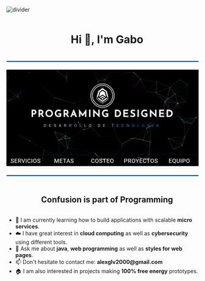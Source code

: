 <!--horizontal divider(gradiant)-->
<img src="https://user-images.githubusercontent.com/73097560/115834477-dbab4500-a447-11eb-908a-139a6edaec5c.gif" alt="divider">

<!--h1 without bottom border-->
<div id="user-content-toc">
  <ul align="center">
    <summary><h1 style="display: inline-block">Hi 👋, I'm Gabo</h1></summary>
  </ul>
</div>

<hr style="border: 1px solid #3498db; margin: 20px 0;">


<div class="preview-container">
  <a href="https://alexglv2000.github.io/PROGRAMING-DESIGNED/" target="_blank"><img src="img.png" alt="Preview of my website">
  </a></p>
</div>


<hr style="border: 1px solid #3498db; margin: 20px 0;">
<!--h2 without bottom border-->
<div id="user-content-toc">
  <ul align="center">
    <summary><h2 style="display: inline-block">Confusion is part of Programming</h2></summary>
  </ul>
</div>

<!--Intro start-->
<ul>
  <li>🌱 I am currently learning how to build applications with scalable <strong>micro services</strong>.</li>
  <li>☁️ I have great interest in <strong>cloud computing</strong> as well as <strong>cybersecurity</strong> using different tools.</li>
  <li>💬 Ask me about <strong>java</strong>, <strong>web programming</strong> as well as <strong>styles for web pages</strong>.</li>
  <li>📫 Don't hesitate to contact me: <strong>alexglv2000@gmail.com</strong></li>
  <li>🏠 I am also interested in projects making <strong>100% free energy</strong> prototypes.</li>
</ul>
<!--Intro end-->

